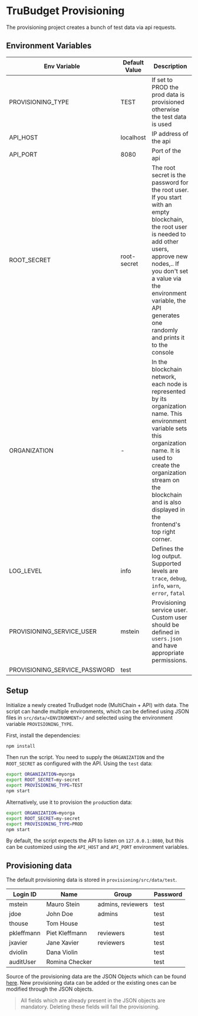 # TruBudget Provisioning

The provisioning project creates a bunch of test data via api requests.

## Environment Variables

| Env Variable      | Default Value | Description                                                                                                                                                                                                                                                                   |
| ----------------- | ------------- | ----------------------------------------------------------------------------------------------------------------------------------------------------------------------------------------------------------------------------------------------------------------------------- |
| PROVISIONING_TYPE | TEST          | If set to PROD the prod data is provisioned otherwise the test data is used                                                                                                                                                                                                   |
| API_HOST          | localhost     | IP address of the api                                                                                                                                                                                                                                                         |
| API_PORT          | 8080          | Port of the api                                                                                                                                                                                                                                                               |
| ROOT_SECRET       | root-secret   | The root secret is the password for the root user. If you start with an empty blockchain, the root user is needed to add other users, approve new nodes,.. If you don't set a value via the environment variable, the API generates one randomly and prints it to the console |
| ORGANIZATION      | -             | In the blockchain network, each node is represented by its organization name. This environment variable sets this organization name. It is used to create the organization stream on the blockchain and is also displayed in the frontend's top right corner.                 |
| LOG_LEVEL         | info          | Defines the log output. Supported levels are `trace`, `debug`, `info`, `warn`, `error`, `fatal`                                                                                                                                                                               |
| PROVISIONING_SERVICE_USER | mstein | Provisioning service user. Custom user should be defined in `users.json` and have appropriate permissions. |
| PROVISIONING_SERVICE_PASSWORD | test | |

## Setup

Initialize a newly created TruBudget node (MultiChain + API) with data. The script can handle multiple environments, which can be defined using JSON files in `src/data/<ENVIRONMENT>/` and selected using the environment variable `PROVISIONING_TYPE`.

First, install the dependencies:

```bash
npm install
```

Then run the script. You need to supply the `ORGANIZATION` and the `ROOT_SECRET` as configured with the API. Using the `test` data:

```bash
export ORGANIZATION=myorga
export ROOT_SECRET=my-secret
export PROVISIONING_TYPE=TEST
npm start
```

Alternatively, use it to provision the `prod`uction data:

```bash
export ORGANIZATION=myorga
export ROOT_SECRET=my-secret
export PROVISIONING_TYPE=PROD
npm start
```

By default, the script expects the API to listen on `127.0.0.1:8080`, but this can be customized using the `API_HOST` and `API_PORT` environment variables.

## Provisioning data

The default provisioning data is stored in `provisioning/src/data/test`.

| Login ID   | Name           | Group  | Password |
| ---------- | -------------- | ------ | -------- |
| mstein     | Mauro Stein    | admins, reviewers | test     |
| jdoe       | John Doe       | admins | test     |
| thouse     | Tom House      |        | test     |
| pkleffmann | Piet Kleffmann |   reviewers | test     |
| jxavier    | Jane Xavier    |   reviewers | test     |
| dviolin    | Dana Violin    |        | test     |
| auditUser  | Romina Checker |        | test     |


 Source of the provisioning data are the JSON Objects which can be found [here](https://github.com/openkfw/TruBudget/tree/main/provisioning/src/data/test). New provisioning data can be added or the existing ones can be modified through the JSON objects.
 
> All fields which are already present in the JSON objects are mandatory. Deleting these fields will fail the provisioning.
 

